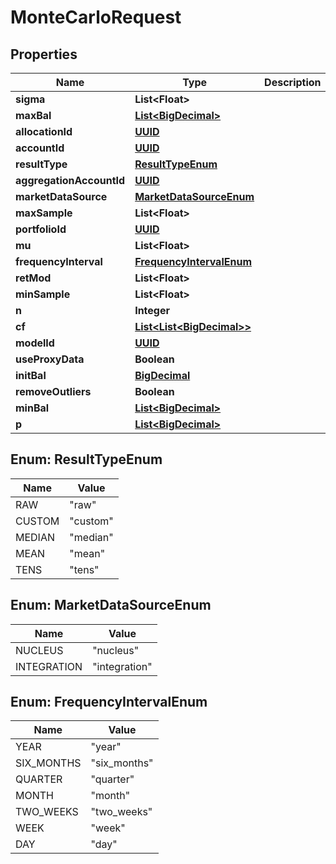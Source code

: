 
# MonteCarloRequest

## Properties
Name | Type | Description | Notes
------------ | ------------- | ------------- | -------------
**sigma** | **List&lt;Float&gt;** |  |  [optional]
**maxBal** | [**List&lt;BigDecimal&gt;**](BigDecimal.md) |  |  [optional]
**allocationId** | [**UUID**](UUID.md) |  |  [optional]
**accountId** | [**UUID**](UUID.md) |  |  [optional]
**resultType** | [**ResultTypeEnum**](#ResultTypeEnum) |  |  [optional]
**aggregationAccountId** | [**UUID**](UUID.md) |  |  [optional]
**marketDataSource** | [**MarketDataSourceEnum**](#MarketDataSourceEnum) |  |  [optional]
**maxSample** | **List&lt;Float&gt;** |  |  [optional]
**portfolioId** | [**UUID**](UUID.md) |  |  [optional]
**mu** | **List&lt;Float&gt;** |  |  [optional]
**frequencyInterval** | [**FrequencyIntervalEnum**](#FrequencyIntervalEnum) |  |  [optional]
**retMod** | **List&lt;Float&gt;** |  |  [optional]
**minSample** | **List&lt;Float&gt;** |  |  [optional]
**n** | **Integer** |  |  [optional]
**cf** | [**List&lt;List&lt;BigDecimal&gt;&gt;**](List.md) |  | 
**modelId** | [**UUID**](UUID.md) |  |  [optional]
**useProxyData** | **Boolean** |  |  [optional]
**initBal** | [**BigDecimal**](BigDecimal.md) |  |  [optional]
**removeOutliers** | **Boolean** |  |  [optional]
**minBal** | [**List&lt;BigDecimal&gt;**](BigDecimal.md) |  |  [optional]
**p** | [**List&lt;BigDecimal&gt;**](BigDecimal.md) |  |  [optional]


<a name="ResultTypeEnum"></a>
## Enum: ResultTypeEnum
Name | Value
---- | -----
RAW | &quot;raw&quot;
CUSTOM | &quot;custom&quot;
MEDIAN | &quot;median&quot;
MEAN | &quot;mean&quot;
TENS | &quot;tens&quot;


<a name="MarketDataSourceEnum"></a>
## Enum: MarketDataSourceEnum
Name | Value
---- | -----
NUCLEUS | &quot;nucleus&quot;
INTEGRATION | &quot;integration&quot;


<a name="FrequencyIntervalEnum"></a>
## Enum: FrequencyIntervalEnum
Name | Value
---- | -----
YEAR | &quot;year&quot;
SIX_MONTHS | &quot;six_months&quot;
QUARTER | &quot;quarter&quot;
MONTH | &quot;month&quot;
TWO_WEEKS | &quot;two_weeks&quot;
WEEK | &quot;week&quot;
DAY | &quot;day&quot;



